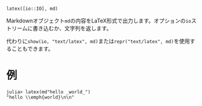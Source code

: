 ```
latex([io::IO], md)
```

Markdownオブジェクト`md`の内容をLaTeX形式で出力します。オプションの`io`ストリームに書き込むか、文字列を返します。

代わりに`show(io, "text/latex", md)`または`repr("text/latex", md)`を使用することもできます。

# 例

```jldoctest
julia> latex(md"hello _world_")
"hello \\emph{world}\n\n"
```
